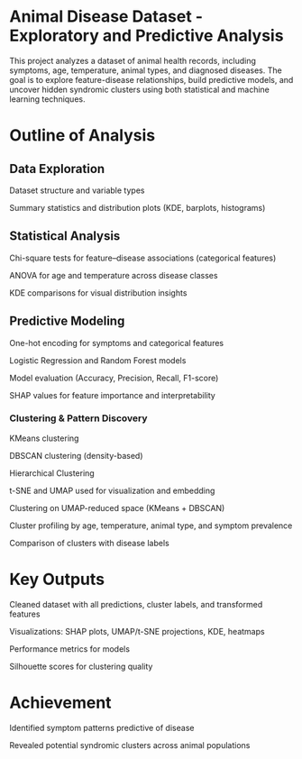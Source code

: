 # Animal Disease Dataset - Exploratory and Predictive Analysis

This project analyzes a dataset of animal health records, including symptoms, age, temperature, animal types, and diagnosed diseases. The goal is to explore feature-disease relationships, build predictive models, and uncover hidden syndromic clusters using both statistical and machine learning techniques.


# Outline of Analysis

## Data Exploration
Dataset structure and variable types

Summary statistics and distribution plots (KDE, barplots, histograms)

## Statistical Analysis
Chi-square tests for feature–disease associations (categorical features)

ANOVA for age and temperature across disease classes

KDE comparisons for visual distribution insights

## Predictive Modeling
One-hot encoding for symptoms and categorical features

Logistic Regression and Random Forest models

Model evaluation (Accuracy, Precision, Recall, F1-score)

SHAP values for feature importance and interpretability

### Clustering & Pattern Discovery
KMeans clustering

DBSCAN clustering (density-based)

Hierarchical Clustering

t-SNE and UMAP used for visualization and embedding

Clustering on UMAP-reduced space (KMeans + DBSCAN)

Cluster profiling by age, temperature, animal type, and symptom prevalence

Comparison of clusters with disease labels


# Key Outputs
Cleaned dataset with all predictions, cluster labels, and transformed features

Visualizations: SHAP plots, UMAP/t-SNE projections, KDE, heatmaps

Performance metrics for models

Silhouette scores for clustering quality


# Achievement
Identified symptom patterns predictive of disease

Revealed potential syndromic clusters across animal populations


